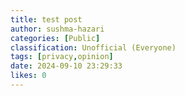 ```yaml
---
title: test post
author: sushma-hazari
categories: [Public]
classification: Unofficial (Everyone)
tags: [privacy,opinion]
date: 2024-09-10 23:29:33 
likes: 0
---
```


